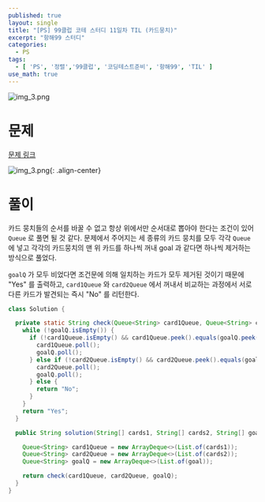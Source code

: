 ```yaml
---
published: true
layout: single
title: "[PS] 99클럽 코테 스터디 11일차 TIL (카드뭉치)"
excerpt: "항해99 스터디"
categories:
  - PS
tags:
  - [ 'PS', '정렬','99클럽', '코딩테스트준비', '항해99', 'TIL' ]
use_math: true
---
```


![img_3.png](https://zhtmr.github.io/static-files-for-posting/images/20240722/99club_TIL_thumbnail/%EA%B8%B0%EB%B3%B8%ED%98%951_java.png?raw=true)

# 문제 

[문제 링크](https://school.programmers.co.kr/learn/courses/30/lessons/159994)

![img_3.png](https://zhtmr.github.io/static-files-for-posting/images/20240801/ex.png?raw=true){: .align-center}


# 풀이
카드 뭉치들의 순서를 바꿀 수 없고 항상 위에서만 순서대로 뽑아야 한다는 조건이 있어 `Queue` 로 풀면 될 것 같다.
문제에서 주어지는 세 종류의 카드 뭉치를 모두 각각 `Queue` 에 넣고 각각의 카드뭉치의 맨 위 카드를 하나씩 꺼내 goal 과 같다면 하나씩 제거하는 방식으로 풀었다.

`goalQ` 가 모두 비었다면 조건문에 의해 일치하는 카드가 모두 제거된 것이기 때문에 "Yes" 를 출력하고, `card1Queue` 와 `card2Queue` 에서 꺼내서 비교하는 과정에서 서로 다른 카드가 발견되는 즉시 "No" 를 리턴한다. 
```java
class Solution {

  private static String check(Queue<String> card1Queue, Queue<String> card2Queue, Queue<String> goalQ) {
    while (!goalQ.isEmpty()) {
      if (!card1Queue.isEmpty() && card1Queue.peek().equals(goalQ.peek())) {
        card1Queue.poll();
        goalQ.poll();
      } else if (!card2Queue.isEmpty() && card2Queue.peek().equals(goalQ.peek())) {
        card2Queue.poll();
        goalQ.poll();
      } else {
        return "No";
      }
    }
    return "Yes";
  }

  public String solution(String[] cards1, String[] cards2, String[] goal) {

    Queue<String> card1Queue = new ArrayDeque<>(List.of(cards1));
    Queue<String> card2Queue = new ArrayDeque<>(List.of(cards2));
    Queue<String> goalQ = new ArrayDeque<>(List.of(goal));

    return check(card1Queue, card2Queue, goalQ);
  }
}
```
